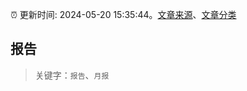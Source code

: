:alarm_clock: 更新时间: 2024-05-20 15:35:44。[文章来源](/README.md)、[文章分类](/TAGS.md)

## 报告


> 关键字：`报告`、`月报`



